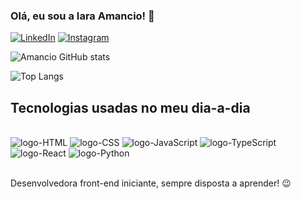 ### Olá, eu sou a Iara Amancio! 👋

[![LinkedIn](https://img.shields.io/badge/LinkedIn-0077B5?style=for-the-badge&logo=linkedin&logoColor=white)](https://www.linkedin.com/in/iara-amancio-48aa85231/)
[![Instagram](https://img.shields.io/badge/Instagram-E4405F?style=for-the-badge&logo=instagram&logoColor=white)](https://www.instagram.com/iara.amancio_/)


![Amancio GitHub stats](https://github-readme-stats.vercel.app/api?username=IaraAmancio&show_icons=true&theme=synthwave)

![Top Langs](https://github-readme-stats.vercel.app/api/top-langs/?username=IaraAmancio&layout=compact)

## Tecnologias usadas no meu dia-a-dia

<div style="display: inline_block">
<br/>
<img style="align: center" alt="logo-HTML" src="https://img.shields.io/badge/HTML5-E34F26?style=for-the-badge&logo=html5&logoColor=white"/>
<img style="align: center" alt="logo-CSS" src="https://img.shields.io/badge/CSS3-1572B6?style=for-the-badge&logo=css3&logoColor=white"/>
<img style="align: center" alt="logo-JavaScript" src="https://img.shields.io/badge/JavaScript-323330?style=for-the-badge&logo=javascript&logoColor=F7DF1E"/>
<img style="align: center" alt="logo-TypeScript" src="https://img.shields.io/badge/TypeScript-007ACC?style=for-the-badge&logo=typescript&logoColor=white"/>
<img style="align: center" alt="logo-React" src="https://img.shields.io/badge/React-20232A?style=for-the-badge&logo=react&logoColor=61DAFB"/>
<img style="align: center" alt="logo-Python" src="https://img.shields.io/badge/Python-14354C?style=for-the-badge&logo=python&logoColor=white"/>
</div><br>

Desenvolvedora front-end iniciante, sempre disposta a aprender! 😉

